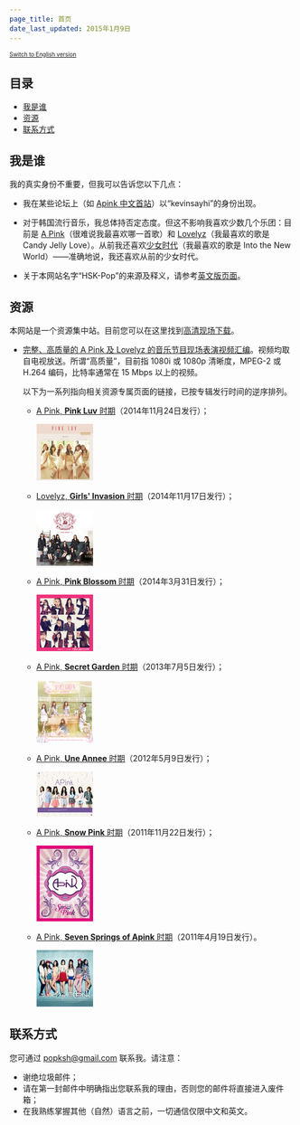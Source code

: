 ```yaml
---
page_title: 首页
date_last_updated: 2015年1月9日
---
```

<p style="font-size:10px"><a href="index.html"><u>Switch to English version</u></a></p>

<h2 id="TOC">目录</h2>

* [我是谁](#whoami)
* [资源](#resources)
* [联系方式](#contact)

<h2 id="whoami">我是谁</h2>

我的真实身份不重要，但我可以告诉您以下几点：

* 我在某些论坛上（如 [Apink 中文首站](http://www.apink7china.com/index.php)）以“kevinsayhi”的身份出现。

* 对于韩国流行音乐，我总体持否定态度。但这不影响我喜欢少数几个乐团：目前是 [A Pink](https://en.wikipedia.org/wiki/A_Pink)（很难说我最喜欢哪一首歌）和 [Lovelyz](https://en.wikipedia.org/wiki/Lovelyz)（我最喜欢的歌是 Candy Jelly Love）。从前我还喜欢[少女时代](https://en.wikipedia.org/wiki/Girls'_Generation)（我最喜欢的歌是 Into the New World）——准确地说，我还喜欢从前的少女时代。

* 关于本网站名字“HSK-Pop”的来源及释义，请参考[英文版页面](/index.html#whoami)。

<h2 id="resources">资源</h2>

本网站是一个资源集中站。目前您可以在这里找到[高清现场下载](#live)。

* <a id="live"></a><u>完整、高质量的 A Pink 及 Lovelyz 的音乐节目现场表演视频汇编</u>。视频均取自电视放送。所谓“高质量”，目前指 1080i 或 1080p 清晰度，MPEG-2 或 H.264 编码，比特率通常在 15 Mbps 以上的视频。

  以下为一系列指向相关资源专属页面的链接，已按专辑发行时间的逆序排列。

  * [A Pink, __Pink Luv__ 时期](/20141124-pink-luv.html)（2014年11月24日发行）；

    [![album cover](/images/20141124-pink-luv_100x-1.jpg)](/20141124-pink-luv.html)

  * [Lovelyz, __Girls' Invasion__ 时期](/20141117-girls-invasion.html)（2014年11月17日发行）；

    [![album cover](/images/20141117-girls-invasion_100x-1.jpg)](/20141117-girls-invasion.html)

  * [A Pink, __Pink Blossom__ 时期](/20140331-pink-blossom.html)（2014年3月31日发行）；

    [![album cover](/images/20140331-pink-blossom_100x-1.jpg)](/20140331-pink-blossom.html)

  * [A Pink, __Secret Garden__ 时期](/20130705-secret-garden.html)（2013年7月5日发行）；

    [![album cover](/images/20130705-secret-garden_100x-1.jpg)](/20130705-secret-garden.html)

  * [A Pink, __Une Annee__ 时期](/20120509-une-annee.html)（2012年5月9日发行）；

    [![album cover](/images/20120509-une-annee_100x-1.jpg)](/20120509-une-annee.html)

  * [A Pink, __Snow Pink__ 时期](/20111122-snow-pink.html)（2011年11月22日发行）；

    [![album cover](/images/20111122-snow-pink_100x-1.jpg)](/20111122-snow-pink.html)

  * [A Pink, __Seven Springs of Apink__ 时期](/20110419-seven-springs-of-apink.html)（2011年4月19日发行）。

    [![album cover](/images/20110419-seven-springs-of-a-pink_100x-1.jpg)](/20110419-seven-springs-of-apink.html)

<h2 id="contact">联系方式</h2>

您可通过 <a href=mailto:popksh@gmail.com>popksh@gmail.com</a> 联系我。请注意：

* 谢绝垃圾邮件；
* 请在第一封邮件中明确指出您联系我的理由，否则您的邮件将直接进入废件箱；
* 在我熟练掌握其他（自然）语言之前，一切通信仅限中文和英文。
